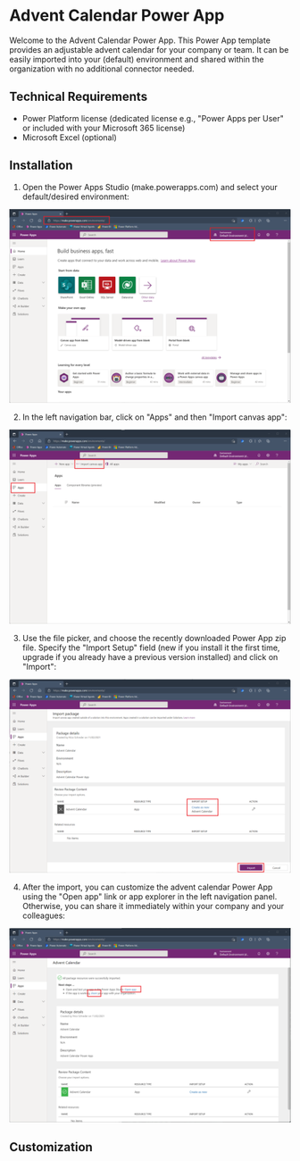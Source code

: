 # Advent Calendar Power App
Welcome to the Advent Calendar Power App. This Power App template provides an adjustable advent calendar for your company or team. It can be easily imported into your (default) environment and shared within the organization with no additional connector needed.

## Technical Requirements
* Power Platform license (dedicated license e.g., "Power Apps per User" or included with your Microsoft 365 license)
* Microsoft Excel (optional)

## Installation
1. Open the Power Apps Studio (make.powerapps.com) and select your default/desired environment:

![Power Apps Studio](/Readme/installation/Installation%20Step%201.png)

2. In the left navigation bar, click on "Apps" and then "Import canvas app":

![Power Apps Studio](/Readme/installation/Installation%20Step%202.png)

3. Use the file picker, and choose the recently downloaded Power App zip file. Specify the "Import Setup" field (new if you install it the first time, upgrade if you already have a previous version installed) and click on "Import":

![Power Apps Studio](/Readme/installation/Installation%20Step%203.png)

4. After the import, you can customize the advent calendar Power App using the "Open app" link or app explorer in the left navigation panel. Otherwise, you can share it immediately within your company and your colleagues:

![Power Apps Studio](/Readme/installation/Installation%20Step%204.png)

## Customization
